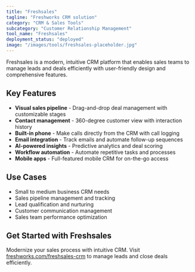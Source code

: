 ```yaml
---
title: "Freshsales"
tagline: "Freshworks CRM solution"
category: "CRM & Sales Tools"
subcategory: "Customer Relationship Management"
tool_name: "Freshsales"
deployment_status: "deployed"
image: "/images/tools/freshsales-placeholder.jpg"
---
```

Freshsales is a modern, intuitive CRM platform that enables sales teams to manage leads and deals efficiently with user-friendly design and comprehensive features.

## Key Features

- **Visual sales pipeline** - Drag-and-drop deal management with customizable stages
- **Contact management** - 360-degree customer view with interaction history
- **Built-in phone** - Make calls directly from the CRM with call logging
- **Email integration** - Track emails and automate follow-up sequences
- **AI-powered insights** - Predictive analytics and deal scoring
- **Workflow automation** - Automate repetitive tasks and processes
- **Mobile apps** - Full-featured mobile CRM for on-the-go access

## Use Cases

- Small to medium business CRM needs
- Sales pipeline management and tracking
- Lead qualification and nurturing
- Customer communication management
- Sales team performance optimization

## Get Started with Freshsales

Modernize your sales process with intuitive CRM. Visit [freshworks.com/freshsales-crm](https://www.freshworks.com/freshsales-crm) to manage leads and close deals efficiently.